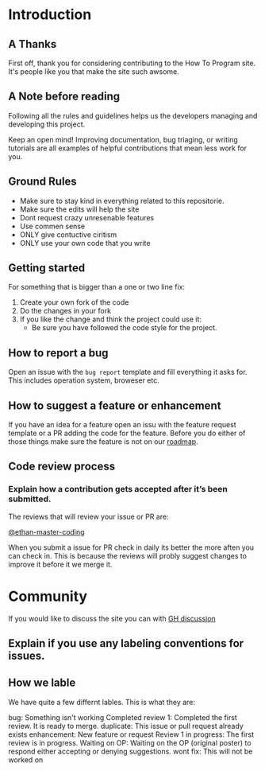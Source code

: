 # Introduction

## A Thanks
First off, thank you for considering contributing to the How To Program site. It's people like you that make the site such awsome.

## A Note before reading
Following all the rules and guidelines helps us the developers managing and developing this project. 


Keep an open mind! Improving documentation, bug triaging, or writing tutorials are all examples of helpful contributions that mean less work for you.

## Ground Rules

* Make sure to stay kind in everything related to this repositorie.
* Make sure the edits will help the site
* Dont request crazy unresenable features
* Use commen sense
* ONLY give contuctive ciritism
* ONLY use your own code that you write

## Getting started

For something that is bigger than a one or two line fix:
1. Create your own fork of the code
2. Do the changes in your fork
3. If you like the change and think the project could use it:
    * Be sure you have followed the code style for the project.


## How to report a bug

Open an issue with the `bug report` template and fill everything it asks for. This includes operation system, broweser etc.

## How to suggest a feature or enhancement
If you have an idea for a feature open an issu with the feature request template or a PR adding the code for the feature. Before you do either of those things make sure the feature is not on our [roadmap](https://trello.com/b/BA751x8G/road-map).

## Code review process
### Explain how a contribution gets accepted after it’s been submitted.
The reviews that will review your issue or PR are:

[@ethan-master-coding](https://github.com/ethan-master-coding)


When you submit a issue for PR check in daily its better the more aften you can check in. This is because the reviews will probly suggest changes to improve it before it we merge it.

# Community
If you would like to discuss the site you can with [GH discussion](https://github.com/How-To-Program-Org/How-To-Program/discussions)

## Explain if you use any labeling conventions for issues.

## How we lable
We have quite a few differnt lables. This is what they are:

bug: Something isn't working
Completed review 1: Completed the first review. It is ready to merge.
duplicate: This issue or pull request already exists
enhancement: New feature or request
Review 1 in progress: The first review is in progress.
Waiting on OP: Waiting on the OP (original poster) to respond either accepting or denying suggestions.
wont fix: This will not be worked on
